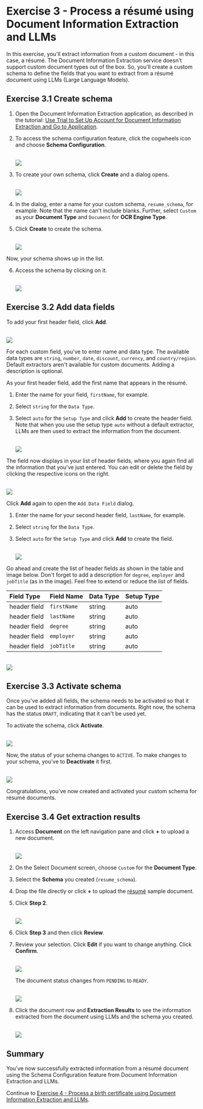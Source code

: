 # Exercise 3 - Process a résumé using Document Information Extraction and LLMs

In this exercise, you'll extract information from a custom document - in this case, a résumé. The Document Information Extraction service doesn't support custom document types out of the box. So, you'll create a custom schema to define the fields that you want to extract from a résumé document using LLMs (Large Language Models).

## Exercise 3.1 Create schema

1. Open the Document Information Extraction application, as described in the tutorial: [Use Trial to Set Up Account for Document Information Extraction and Go to Application](https://developers.sap.com/tutorials/cp-aibus-dox-booster-app.html). 

2. To access the schema configuration feature, click the cogwheels icon and choose **Schema Configuration**.

    <br>![](/exercises/ex3/images/access-schema-configuration.png)

3. To create your own schema, click **Create** and a dialog opens.

    <br>![](/exercises/ex3/images/create-schema.png)

4. In the dialog, enter a name for your custom schema, `resume_schema`, for example. Note that the name can't include blanks. Further, select `Custom` as your **Document Type** and `Document` for **OCR Engine Type**.

5. Click **Create** to create the schema.

    <br>![](/exercises/ex3/images/create-schema-dialog.png)

Now, your schema shows up in the list. 

6. Access the schema by clicking on it.

    <br>![](/exercises/ex3/images/access-schema.png)



## Exercise 3.2 Add data fields

To add your first header field, click **Add**.

<br>![](/exercises/ex3/images/add-field.png)

For each custom field, you've to enter name and data type. The available data types are `string`, `number`, `date`, `discount`, `currency`, and `country/region`. Default extractors aren't available for custom documents. Adding a description is optional.

As your first header field, add the first name that appears in the résumé.

1. Enter the name for your field, `firstName`, for example.

2. Select `string` for the `Data Type`.

3. Select `auto` for the `Setup Type` and click **Add** to create the header field. Note that when you use the setup type `auto` without a default extractor, LLMs are then used to extract the information from the document.

    <br>![](/exercises/ex3/images/add-firstName.png)

The field now displays in your list of header fields, where you again find all the information that you've just entered. You can edit or delete the field by clicking the respective icons on the right.

<br>![](/exercises/ex3/images/added-firstName.png)

Click **Add** again to open the `Add Data Field` dialog.

1. Enter the name for your second header field, `lastName`, for example.

2. Select `string` for the `Data Type`.

3. Select `auto` for the `Setup Type` and click **Add** to create the field.

    <br>![](/exercises/ex3/images/add-lastName.png)

Go ahead and create the list of header fields as shown in the table and image below. Don't forget to add a description for `degree`, `employer` and `jobTitle` (as in the image). Feel free to extend or reduce the list of fields.

|  Field Type		    |  Field Name           | Data Type     | Setup Type   
|  :------------------- |  :-------------------	| :----------   | :----------    
|  header field         |  `firstName`          | string        | auto       
|  header field         |  `lastName`           | string        | auto
|  header field         |  `degree`             | string        | auto           
|  header field         |  `employer`           | string        | auto       
|  header field         |  `jobTitle`           | string        | auto       
             

<br>![](/exercises/ex3/images/all-fields.png)



## Exercise 3.3 Activate schema

Once you've added all fields, the schema needs to be activated so that it can be used to extract information from documents. Right now, the schema has the status `DRAFT`, indicating that it can't be used yet.

To activate the schema, click **Activate**.

<br>![](/exercises/ex3/images/activate.png)

Now, the status of your schema changes to `ACTIVE`. To make changes to your schema, you've to **Deactivate** it first.

<br>![](/exercises/ex3/images/active.png)

Congratulations, you've now created and activated your custom schema for résumé documents.



## Exercise 3.4 Get extraction results

1.  Access **Document** on the left navigation pane and click **+** to upload a new document.

    <br>![](/exercises/ex3/images/add-document.png)

2. On the Select Document screen, choose `Custom` for the **Document Type**.

3. Select the **Schema** you created (`resume_schema`).

4. Drop the file directly or click **+** to upload the [résumé](https://github.com/SAP-samples/teched2023-AI284v/blob/main/exercises/ex3/files/resume.pdf) sample document.

5. Click **Step 2**.

    <br>![](/exercises/ex3/images/upload.png)

6. Click **Step 3** and then click **Review**.

7. Review your selection. Click **Edit** if you want to change anything. Click **Confirm**.

    <br>![](/exercises/ex3/images/review.png)

    The document status changes from `PENDING` to `READY`.

    <br>![](/exercises/ex3/images/ready.png)

8. Click the document row and **Extraction Results** to see the information extracted from the document using LLMs and the schema you created.

    <br>![](/exercises/ex3/images/results.png)



## Summary

You've now successfully extracted information from a résumé document using the Schema Configuration feature from Document Information Extraction and LLMs.

Continue to [Exercise 4 - Process a birth certificate using Document Information Extraction and LLMs](../ex4/README.md).
